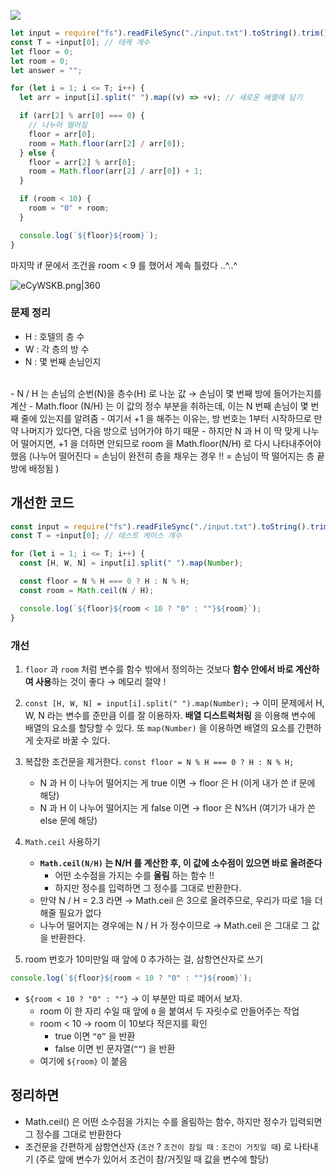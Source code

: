 

![](https://i.imgur.com/4R00FOp.png)


``` js 
let input = require("fs").readFileSync("./input.txt").toString().trim().split("\n");
const T = +input[0]; // 테캐 개수
let floor = 0;
let room = 0;
let answer = "";

for (let i = 1; i <= T; i++) {
  let arr = input[i].split(" ").map((v) => +v); // 새로운 배열에 담기

  if (arr[2] % arr[0] === 0) {
    // 나누어 떨어짐
    floor = arr[0];
    room = Math.floor(arr[2] / arr[0]);
  } else {
    floor = arr[2] % arr[0];
    room = Math.floor(arr[2] / arr[0]) + 1;
  }

  if (room < 10) {
    room = "0" + room;
  }

  console.log(`${floor}${room}`);
}

```

마지막 if 문에서 조건을 room < 9 를 했어서 계속 틀렸다 ..^..^

![eCyWSKB.png|360](https://i.imgur.com/eCyWSKB.png)

### 문제 정리

- H : 호텔의 층 수
- W : 각 층의 방 수
- N : 몇 번째 손님인지
<br> 
- N / H 는 손님의 순번(N)을 층수(H) 로 나눈 값 
  → 손님이 몇 번째 방에 들어가는지를 계산 
- Math.floor (N/H) 는 이 값의 정수 부분을 취하는데, 이는 N 번째 손님이 몇 번째 줄에 있는지를 알려줌
	- 여기서 +1 을 해주는 이유는, 방 번호는 1부터 시작하므로 만약 나머지가 있다면, 다음 방으로 넘어가야 하기 때문 
	- 하지만 N 과 H 이 딱 맞게 나누어 떨어지면, +1 을 더하면 안되므로 room 을 Math.floor(N/H) 로 다시 나타내주어야 했음 
	  (나누어 떨어진다 = 손님이 완전히 층을 채우는 경우 !! = 손님이 딱 떨어지는 층 끝 방에 배정됨 )

## 개선한 코드 

``` js
const input = require("fs").readFileSync("./input.txt").toString().trim().split("\n");
const T = +input[0]; // 테스트 케이스 개수

for (let i = 1; i <= T; i++) {
  const [H, W, N] = input[i].split(" ").map(Number);

  const floor = N % H === 0 ? H : N % H;
  const room = Math.ceil(N / H);

  console.log(`${floor}${room < 10 ? "0" : ""}${room}`);
}

```

### 개선

1. `floor` 과 `room` 처럼 변수를 함수 밖에서 정의하는 것보다 **함수 안에서 바로 계산하여 사용**하는 것이 좋다 → 메모리 절약 ! 

2. `const [H, W, N] = input[i].split(" ").map(Number);`
   → 이미 문제에서 H, W, N 라는 변수를 준만큼 이를 잘 이용하자. 
   **배열 디스트럭처링** 을 이용해 변수에 배열의 요소를 할당할 수 있다. 
   또 `map(Number)` 을 이용하면 배열의 요소를 간편하게 숫자로 바꿀 수 있다. 

3. 복잡한 조건문을 제거한다. 
   `const floor = N % H === 0 ? H : N % H;`
	- N 과 H 이 나누어 떨어지는 게 true 이면 → floor 은 H (이게 내가 쓴 if 문에 해당)
	- N 과 H 이 나누어 떨어지는 게 false 이면 → floor 은 N%H (여기가 내가 쓴 else 문에 해당)

4. `Math.ceil` 사용하기
	- **`Math.ceil(N/H)` 는 N/H 를 계산한 후, 이 값에 소수점이 있으면 바로 올려준다**
		- 어떤 소수점을 가지는 수를 **올림** 하는 함수 !!
		- 하지만 정수를 입력하면 그 정수를 그대로 반환한다. 
	- 만약 N / H = 2.3 라면 → Math.ceil 은 3으로 올려주므로, 우리가 따로 1을 더해줄 필요가 없다
	- 나누어 떨어지는 경우에는 N / H 가 정수이므로 → Math.ceil 은 그대로 그 값을 반환한다. 

5.  room 번호가 10미만일 때 앞에 0 추가하는 걸, 삼항연산자로 쓰기 
``` js 
console.log(`${floor}${room < 10 ? "0" : ""}${room}`);
```

- `${room < 10 ? "0" : ""}` → 이 부분만 따로 떼어서 보자.
	- room 이 한 자리 수일 때 앞에 `0` 을 붙여서 두 자릿수로 만들어주는 작업
	- room < 10 → room 이 10보다 작은지를 확인
		- true 이면 `“0”` 을 반환
		- false 이면 빈 문자열(`““`) 을 반환 
	- 여기에 `${room}` 이 붙음

## 정리하면

- Math.ceil() 은 어떤 소수점을 가지는 수를 올림하는 함수, 
  하지만 정수가 입력되면 그 정수를 그대로 반환한다
- 조건문을 간편하게 삼항연산자 (`조건` ? `조건이 참일 때` : `조건이 거짓일 때`) 로 나타내기 (주로 앞에 변수가 있어서 조건이 참/거짓일 때 값을 변수에 할당) 

